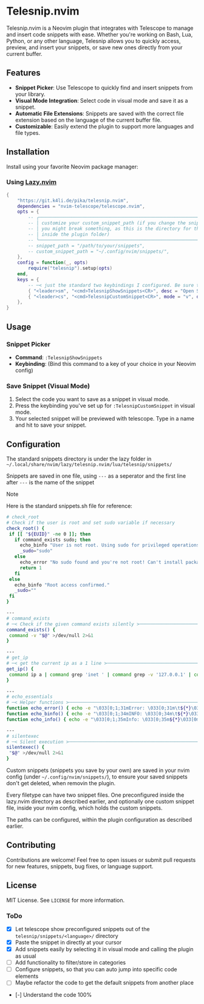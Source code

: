 # Telesnip.nvim

Telesnip.nvim is a Neovim plugin that integrates with Telescope to manage and insert code snippets with ease.
Whether you're working on Bash, Lua, Python, or any other language, Telesnip allows you to quickly access, preview, and insert your snippets, or save new ones directly from your current buffer.

## Features

- **Snippet Picker**: Use Telescope to quickly find and insert snippets from your library.
- **Visual Mode Integration**: Select code in visual mode and save it as a snippet.
- **Automatic File Extensions**: Snippets are saved with the correct file extension based on the language of the current buffer file.
- **Customizable**: Easily extend the plugin to support more languages and file types.

## Installation

Install using your favorite Neovim package manager:

### Using [Lazy.nvim](https://github.com/folke/lazy.nvim)

```lua
{
	"https://git.k4li.de/pika/telesnip.nvim",
	dependencies = "nvim-telescope/telescope.nvim",
	opts = {
		-- ╭────────────────────────────────────────────────────────────────────────╮
		-- │ customize your custom_snippet_path (if you change the snippet_path     │
		-- │ you might break something, as this is the directory for the snippets   │
		-- │ inside the plugin folder)                                              │
		-- ╰────────────────────────────────────────────────────────────────────────╯
		-- snippet_path = "/path/to/your/snippets",
		-- custom_snippet_path = "~/.config/nvim/snippets/",
	},
	config = function(_, opts)
		require("telesnip").setup(opts)
	end,
	keys = {
		-- ─< just the standard two keybindings I configured. Be sure to make your own one, if you'd like >─
		{ "<leader>sm", "<cmd>TelesnipShowSnippets<CR>", desc = "Open Snippet Picker" },
		{ "<leader>cs", "<cmd>TelesnipCustomSnippet<CR>", mode = "v", desc = "Save Custom Snippet" },
	},
}
```

## Usage

### Snippet Picker

- **Command**: `:TelesnipShowSnippets`
- **Keybinding**: (Bind this command to a key of your choice in your Neovim config)

### Save Snippet (Visual Mode)

1. Select the code you want to save as a snippet in visual mode.
2. Press the keybinding you've set up for `:TelesnipCustomSnippet` in visual mode.
3. Your selected snippet will be previewed with telescope. Type in a name and hit <Enter> to save your snippet.

## Configuration

The standard snippets directory is under the lazy folder in `~/.local/share/nvim/lazy/telesnip.nvim/lua/telesnip/snippets/`

Snippets are saved in one file, using `---` as a seperator and the first line after `---` is the name of the snippet

> [!NOTE]
> Here is the standard snippets.sh file for reference:
>
> ```bash
> # check_root
> # Check if the user is root and set sudo variable if necessary
> check_root() {
>  if [[ "${EUID}" -ne 0 ]]; then
>    if command_exists sudo; then
>      echo_binfo "User is not root. Using sudo for privileged operations."
>      _sudo="sudo"
>    else
>      echo_error "No sudo found and you're not root! Can't install packages."
>      return 1
>    fi
>  else
>    echo_binfo "Root access confirmed."
>    _sudo=""
>  fi
> }
>
> ---
> # command_exists
> # ─< Check if the given command exists silently >─────────────────────────────────────────
> command_exists() {
>  command -v "$@" >/dev/null 2>&1
> }
>
> ---
> # get_ip
> # ─< get the current ip as a 1 line >─────────────────────────────────────────────────────
> get_ip() {
>  command ip a | command grep 'inet ' | command grep -v '127.0.0.1' | command awk '{print $2}' | command cut -d/ -f1 | head -n 1
> }
>
> ---
> # echo_essentials
> # ─< Helper functions >─────────────────────────────────────────────────────────────────
> function echo_error() { echo -e "\033[0;1;31mError: \033[0;31m\t${*}\033[0m"; }
> function echo_binfo() { echo -e "\033[0;1;34mINFO: \033[0;34m\t${*}\033[0m"; }
> function echo_info() { echo -e "\033[0;1;35mInfo: \033[0;35m${*}\033[0m"; }
>
> ---
> # silentexec
> # ─< Silent execution >─────────────────────────────────────────────────────────────────
> silentexec() {
>  "$@" >/dev/null 2>&1
> }
> ```

Custom snippets (snippets you save by your own) are saved in your nvim config (under `~/.config/nvim/snippets/`), to ensure your saved snippets don't get deleted, when removin the plugin.

Every filetype can have two snippet files. One preconfigured inside the lazy.nvim directory as described earlier, and optionally one custom snippet file, inside your nvim config, which holds the custom snippets.

The paths can be configured, within the plugin configuration as described earlier.

## Contributing

Contributions are welcome! Feel free to open issues or submit pull requests for new features, snippets, bug fixes, or language support.

## License

MIT License. See `LICENSE` for more information.

### ToDo

- [x] Let telescope show preconfigured snippets out of the `telesnip/snippets/<language>/` directory
- [x] Paste the snippet in directly at your cursor
- [x] Add snippets easily by selecting it in visual mode and calling the plugin as usual
- [ ] Add functionality to filter/store in categories
- [ ] Configure snippets, so that you can auto jump into specific code elements
- [ ] Maybe refactor the code to get the default snippets from another place
- [-] Understand the code 100%
